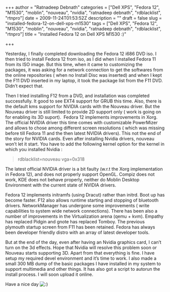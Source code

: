 +++
author = "Ratnadeep Debnath"
categories = ["Dell XPS", "Fedora 12", "M1530", "moblin", "nouveau", "nvidia", "ratnadeep debnath", "rdblacklist", "rtnpro"]
date = 2009-11-24T01:53:52Z
description = ""
draft = false
slug = "installed-fedora-12-on-dell-xps-m1530"
tags = ["Dell XPS", "Fedora 12", "M1530", "moblin", "nouveau", "nvidia", "ratnadeep debnath", "rdblacklist", "rtnpro"]
title = "Installed Fedora 12 on Dell XPS M1530 :)"

+++


Yesterday, I finally completed downloading the Fedora 12 i686 DVD iso. I then tried to install Fedora 12 from iso, as I did when I installed Fedora 11 from its ISO image. But this time, when it came to customizing the packages, it was asking for a network connection to get the softwares from the online repositories ( when no Install Disc was inserted) and when I kept the F11 DVD inserted in my laptop, it took the package list from the F11 DVD. Didn’t expect that.

Then I tried installing F12 from a DVD, and installation was completed successfully. It good to see EXT4 support for GRUB this time. Also, there is the default kms support for NVIDIA cards with the Nouveau driver. But the Nouveau driver is still limited to provide 2D support only ( work is going on for enabling its 3D suport).  Fedora 12 implements improvements in Xorg. The official NVIDIA driver this time comes with customizable PowerMizer and allows to chose among different screen resolutions ( which was missing before till Fedora 11 and the then latest NVIDIA drivers). This not the end of the story for NVIDIA cards. Even after installing Nvidia drivers, nouveau won’t let it start. You have to add the following kernel option for the kernel in which you installed Nvidia :

> rdblacklist=nouveau vga=0x318

The latest official NVIDIA driver is a bit faulty (w.r.t the Xorg implementation in Fedora 12), and does not properly support OpenGL. Compiz does not work, KDE does not behave properly, neither do Moblin Desktop Environment with the current state of NVIDIA drivers.

Fedora 12 implements initramfs (using Dracut) rather than initrd. Boot up has become faster. F12 also allows runtime starting and stopping of bluetooth drivers. NetworkManager has undergone some improvements ( write capabilities to system wide network connections). There has been also a number of improvements in the Virtualization arena (qemu + kvm). Empathy has replaced Pidgin and gnote has replaced Tomboy. The previous plymouth startup screen from F11 has been retained. Fedora has always been developer friendly distro with an array of latest developer tools.

But at the end of the day, even after having an Nvidia graphics card, I can’t turn on the 3d effects. Hope that Nvidia will resolve this problem soon or Nouveau starts supporting 3D. Apart from that everything is fine. I have setup my required devel environment and it’s time to work. I also made a small 300 MB dump of the basic packages I have installed in my system to support multimedia and other things. It has also got a script to autorun the install process. I will soon upload it online.

Have a nice day ![:)](http://127.0.0.1:8080/wordpress/wp-includes/images/smilies/icon_smile.gif)

